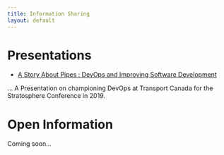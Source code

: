 ```yaml
---
title: Information Sharing
layout: default
---
```


# Presentations

* [A Story About Pipes : DevOps and Improving Software Development](presentations/a-story-about-pipes.html)

... A Presentation on championing DevOps at Transport Canada for the Stratosphere Conference in 2019.

# Open Information

Coming soon...
